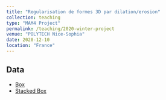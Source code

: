 ```yaml
---
title: "Regularisation de formes 3D par dilation/erosion"
collection: teaching
type: "MAM4 Project"
permalink: /teaching/2020-winter-project
venue: "POLYTECH Nice-Sophia"
date: 2020-12-10
location: "France"
---
```


## Data

* [Box](../../../../assets/data/box.xy)
* [Stacked Box](../../../../assets/data/stacked_box.xy)